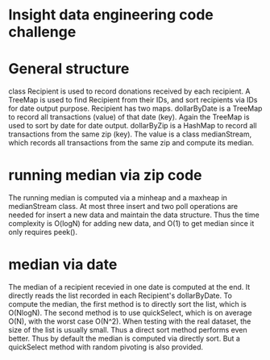# Insight data engineering code challenge
# General structure
class Recipient is used to record donations received by each recipient.
A TreeMap is used to find Recipient from their IDs, and sort recipients via IDs for date output purpose.
Recipient has two maps. dollarByDate is a TreeMap to record all transactions (value) of that date (key). Again the TreeMap is used to sort by date for date output.
dollarByZip is a HashMap to record all transactions from the same zip (key). The value is a class medianStream, which records all transactions from the same zip and compute its median.

# running median via zip code
The running median is computed via a minheap and a maxheap in medianStream class. At most three insert and two poll operations are needed for insert a new data and maintain the data structure.
Thus the time complexity is O(logN) for adding new data, and O(1) to get median since it only requires peek().

# median via date
The median of a recipient recevied in one date is computed at the end. It directly reads the list recorded in each Recipient's dollarByDate. To compute the median, the first method is to directly sort the list, which is O(NlogN).
The second method is to use quickSelect, which is on average O(N), with the worst case O(N^2). When testing with the real dataset, the size of the list is usually small. Thus a direct sort method performs even better.
Thus by default the median is computed via directly sort. But a quickSelect method with random pivoting is also provided.